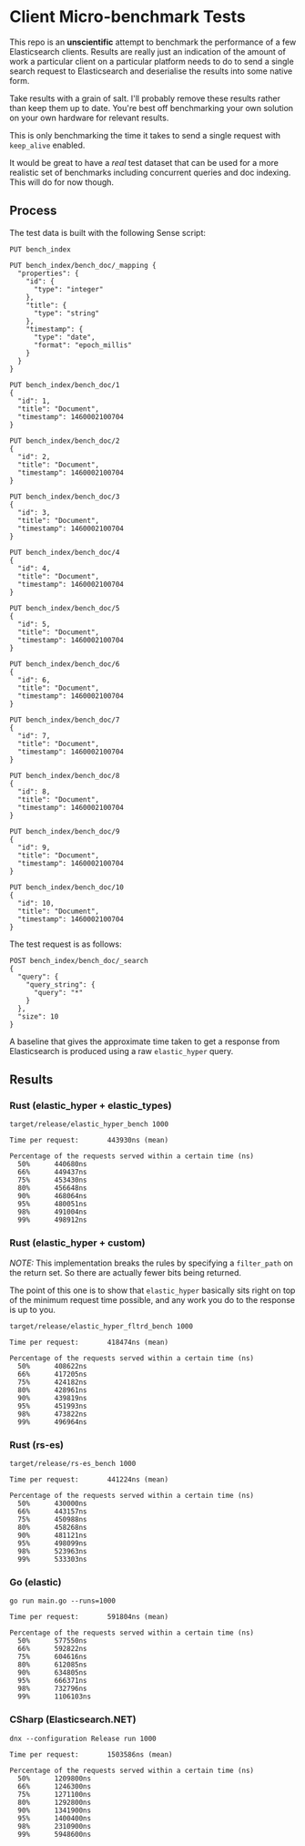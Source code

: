 # Client Micro-benchmark Tests

This repo is an **unscientific** attempt to benchmark the performance of a few Elasticsearch clients.
Results are really just an indication of the amount of work a particular client on a particular
platform needs to do to send a single search request to Elasticsearch and deserialise the results into some native form.

Take results with a grain of salt. I'll probably remove these results rather than keep them up to date. 
You're best off benchmarking your own solution on your own hardware for relevant results.

This is only benchmarking the time it takes to send a single request with `keep_alive` enabled.

It would be great to have a _real_ test dataset that can be used for a more realistic set of
benchmarks including concurrent queries and doc indexing. This will do for now though.

## Process

The test data is built with the following Sense script:

```
PUT bench_index

PUT bench_index/bench_doc/_mapping {
  "properties": {
    "id": {
      "type": "integer"
    },
    "title": {
      "type": "string"
    },
    "timestamp": {
      "type": "date",
      "format": "epoch_millis"
    }
  }
}

PUT bench_index/bench_doc/1
{
  "id": 1,
  "title": "Document",
  "timestamp": 1460002100704
}

PUT bench_index/bench_doc/2
{
  "id": 2,
  "title": "Document",
  "timestamp": 1460002100704
}

PUT bench_index/bench_doc/3
{
  "id": 3,
  "title": "Document",
  "timestamp": 1460002100704
}

PUT bench_index/bench_doc/4
{
  "id": 4,
  "title": "Document",
  "timestamp": 1460002100704
}

PUT bench_index/bench_doc/5
{
  "id": 5,
  "title": "Document",
  "timestamp": 1460002100704
}

PUT bench_index/bench_doc/6
{
  "id": 6,
  "title": "Document",
  "timestamp": 1460002100704
}

PUT bench_index/bench_doc/7
{
  "id": 7,
  "title": "Document",
  "timestamp": 1460002100704
}

PUT bench_index/bench_doc/8
{
  "id": 8,
  "title": "Document",
  "timestamp": 1460002100704
}

PUT bench_index/bench_doc/9
{
  "id": 9,
  "title": "Document",
  "timestamp": 1460002100704
}

PUT bench_index/bench_doc/10
{
  "id": 10,
  "title": "Document",
  "timestamp": 1460002100704
}
```

The test request is as follows:

```
POST bench_index/bench_doc/_search
{
  "query": {
    "query_string": {
      "query": "*"
    }
  },
  "size": 10
}
```

A baseline that gives the approximate time taken to get a response from Elasticsearch is produced
using a raw `elastic_hyper` query.

## Results

### Rust (elastic_hyper + elastic_types)

```
target/release/elastic_hyper_bench 1000

Time per request:       443930ns (mean)

Percentage of the requests served within a certain time (ns)
  50%      440680ns
  66%      449437ns
  75%      453430ns
  80%      456648ns
  90%      468064ns
  95%      480051ns
  98%      491004ns
  99%      498912ns
```

### Rust (elastic_hyper + custom)

*NOTE:* This implementation breaks the rules by specifying a `filter_path` on the return set. So there are actually fewer bits being returned.

The point of this one is to show that `elastic_hyper` basically sits right on top of the minimum request time possible, and any work you do to the response is up to you.

```
target/release/elastic_hyper_fltrd_bench 1000

Time per request:       418474ns (mean)

Percentage of the requests served within a certain time (ns)
  50%      408622ns
  66%      417205ns
  75%      424182ns
  80%      428961ns
  90%      439819ns
  95%      451993ns
  98%      473822ns
  99%      496964ns
```

### Rust (rs-es)

```
target/release/rs-es_bench 1000

Time per request:       441224ns (mean)

Percentage of the requests served within a certain time (ns)
  50%      430000ns
  66%      443157ns
  75%      450988ns
  80%      458268ns
  90%      481121ns
  95%      498099ns
  98%      523963ns
  99%      533303ns
```

### Go (elastic)

```
go run main.go --runs=1000

Time per request:       591804ns (mean)

Percentage of the requests served within a certain time (ns)
  50%      577550ns
  66%      592822ns
  75%      604616ns
  80%      612085ns
  90%      634805ns
  95%      666371ns
  98%      732796ns
  99%      1106103ns
```

### CSharp (Elasticsearch.NET)

```
dnx --configuration Release run 1000

Time per request:       1503586ns (mean)

Percentage of the requests served within a certain time (ns)
  50%      1209800ns
  66%      1246300ns
  75%      1271100ns
  80%      1292800ns
  90%      1341900ns
  95%      1400400ns
  98%      2310900ns
  99%      5948600ns
```
